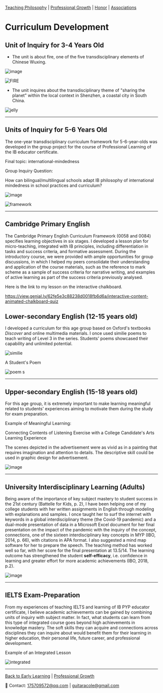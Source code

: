 [Teaching Philosophy](./philosophya.md) | [Professional Growth](./professional.md) | [Honor](./honors.md) | [Associations](./associations.md)

# Curriculum Development

## Unit of Inquiry for 3-4 Years Old

- The unit is about fire, one of the five transdisciplinary elements of Chinese Wuxing.

![image](https://user-images.githubusercontent.com/109213222/182396724-8fa3ce1f-409d-4d14-b6dd-56dc2b91d98a.png)

![FIRE](https://user-images.githubusercontent.com/109213222/182414780-bf0b9335-b65e-4554-9e6b-fecde9ce6977.png)

- The unit inquires about the transdisciplinary theme of "sharing the planet" within the local context in Shenzhen, a coastal city in South China.

![jelly](https://user-images.githubusercontent.com/109213222/183129352-e3fbf2a5-ba1c-4293-8f76-8a1bf57e78e6.JPG)

---

## Units of Inquiry for 5-6 Years Old

The one-year transdisciplinary curriculum framework for 5-6-year-olds was developed in the group project for the course of Professional Learning of the IB educator certificate.

Final topic: international-mindedness

Group Inquiry Question:

  How can bilingual/multilingual schools adapt IB philosophy of international mindedness in school practices and curriculum?
  
![image](https://user-images.githubusercontent.com/109213222/182394603-17a3508d-b3e9-4e4a-b56d-429368eac223.png)
  
![framework](https://user-images.githubusercontent.com/109213222/182590102-41b41090-d49d-496a-993f-680fa539fc79.png)

---

## Cambridge Primary English

The Cambridge Primary English Curriculum Framework (0058 and 0084) specifies learning objectives in six stages. I developed a lesson plan for micro-teaching, integrated with IB principles, including differentiation in tasks and success criteria, and formative assessment. During the introductory course, we were provided with ample opportunities for group discussions, in which I helped my peers consolidate their understanding and application of the course materials, such as the reference to mark scheme as a sample of success criteria for narrative writing, and examples of active learning as part of the success criteria previously analysed.

Here is the link to my lesson on the interactive chalkboard.

<https://view.genial.ly/62fe5e3c88238d0018fb6d6a/interactive-content-animated-chalkboard-quiz>

## Lower-secondary English (12-15 years old)

I developed a curriculum for this age group based on Oxford's textbooks _Discover_ and online multimedia materials. I once used similie poems to teach writing of Level 3 in the series. Students' poems showcased their capability and unlimited potential.

![similie](https://user-images.githubusercontent.com/109213222/183084120-649b2bec-9c8b-4080-bf05-7e12b2c994ad.JPG)

A Student's Poem

![poem s](https://user-images.githubusercontent.com/109213222/183084201-bf747672-197e-41e7-b7bc-bc387b2445f0.JPG)

---

## Upper-secondary English (15-18 years old)

For this age group, it is extremely important to make learning meaningful related to students' experiences aiming to motivate them during the study for exam preparation.

Example of Meaningful Learning:

Connecting Contents of Listening Exercise with a College Candidate's Arts Learning Experience

The scenes depicted in the advertisement were as vivid as in a painting that requires imagination and attention to details. The descriptive skill could be used in graphic design for advertisement.

![image](https://user-images.githubusercontent.com/109213222/182398139-cea7b541-d23e-41db-a6f3-71f58ba42ae8.png)

---

## University Interdisciplinary Learning (Adults)

Being aware of the importance of key subject mastery to student success in the 21st century (Battelle for Kids, p. 2), I have been helping one of my college students with her written assignments in English through modeling with explanations and samples. I once taught her to surf the internet with keywords in a global interdisciplinary theme (the Covid-19 pandemic) and a dual-mode presentation of data in a Microsoft Excel document for her final presentation on the impact of the pandemic with the inquiry of the concept, connections, one of the sixteen interdisciplinary key concepts in MYP (IBO, 2014, p. 66), with citations in APA format. I also suggested a mind map software for her to prepare the speech. The teaching method has worked well so far, with her score for the final presentation at 13.5/14. The learning outcome has strengthened the student **self-efficacy**, i.e. confidence in learning and greater effort for more academic achievements (IBO, 2018, p.2).

![image](https://user-images.githubusercontent.com/109213222/182403058-81a7ed2c-6ded-44ae-bc34-ad4697258add.png)

---

## IELTS Exam-Preparation

From my experiences of teaching IELTS and learning of IB PYP educator certificate, I believe academic achievements can be gained by combining units of inquiry with subject matter. In fact, what students can learn from this type of integrated course goes beyond high achievements in knowledge mastery. The soft skills they can acquire and connections across disciplines they can inquire about would benefit them for their learning in higher education, their personal life, future career, and professional development.

Example of an Integrated Lesson

![integrated](https://user-images.githubusercontent.com/109213222/182415695-96125556-e68b-4929-9f26-ab2e6764839c.png)

---

[Back to Early Learning](./earlylearning.md) | [Professional Growth](./professional.md)

 📧 Contact:
<175709572@qq.com> | <guitaracole@gmail.com>